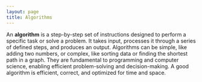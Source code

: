 ```yaml
---
layout: page
title: Algorithms
---
```


An **algorithm** is a step-by-step set of instructions designed to perform a specific task or solve a problem. It takes input, processes it through a series of defined steps, and produces an output. Algorithms can be simple, like adding two numbers, or complex, like sorting data or finding the shortest path in a graph. They are fundamental to programming and computer science, enabling efficient problem-solving and decision-making. A good algorithm is efficient, correct, and optimized for time and space. 
